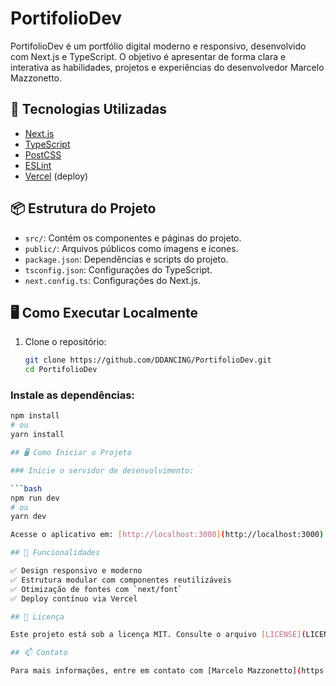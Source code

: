 # PortifolioDev

PortifolioDev é um portfólio digital moderno e responsivo, desenvolvido com Next.js e TypeScript. O objetivo é apresentar de forma clara e interativa as habilidades, projetos e experiências do desenvolvedor Marcelo Mazzonetto.

## 🚀 Tecnologias Utilizadas

- [Next.js](https://nextjs.org/)
- [TypeScript](https://www.typescriptlang.org/)
- [PostCSS](https://postcss.org/)
- [ESLint](https://eslint.org/)
- [Vercel](https://vercel.com/) (deploy)

## 📦 Estrutura do Projeto

- `src/`: Contém os componentes e páginas do projeto.
- `public/`: Arquivos públicos como imagens e ícones.
- `package.json`: Dependências e scripts do projeto.
- `tsconfig.json`: Configurações do TypeScript.
- `next.config.ts`: Configurações do Next.js.

## 🖥️ Como Executar Localmente

1. Clone o repositório:

   ```bash
   git clone https://github.com/DDANCING/PortifolioDev.git
   cd PortifolioDev

### Instale as dependências:

```bash
npm install
# ou
yarn install

## 🖥️ Como Iniciar o Projeto

### Inicie o servidor de desenvolvimento:

```bash
npm run dev
# ou
yarn dev

Acesse o aplicativo em: [http://localhost:3000](http://localhost:3000)

## 📌 Funcionalidades

✅ Design responsivo e moderno  
✅ Estrutura modular com componentes reutilizáveis  
✅ Otimização de fontes com `next/font`  
✅ Deploy contínuo via Vercel

## 📄 Licença

Este projeto está sob a licença MIT. Consulte o arquivo [LICENSE](LICENSE) para mais detalhes.

## 📫 Contato

Para mais informações, entre em contato com [Marcelo Mazzonetto](https://github.com/DDANCING)
